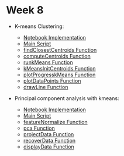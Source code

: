 # Week 8

- K-means Clustering:
  - [Notebook Implementation](k-means_imp.ipynb)
  - [Main Script](k-mean.m)
  - [findClosestCentroids Function](findClosestCentroids.m)
  - [computeCentroids Function](computeCentroids.m)
  - [runkMeans Function](runkMeans.m)
  - [kMeansInitCentroids Function](kMeansInitCentroids.m)
  - [plotProgresskMeans Function](plotProgresskMeans.m)
  - [plotDataPoints Function](plotDataPoints.m)
  - [drawLine Function](drawLine.m)

- Principal component analysis with kmeans:
  - [Notebook Implementation](pca_imp.ipnyb)
  - [Main Script](k-means-pca.m)
  - [featureNormalize Function](featureNormalize.m)
  - [pca Function](pca.m)
  - [projectData Function](projectData.m)
  - [recoverData Function](recoverData.m)
  - [displayData Function](displayData.m)
